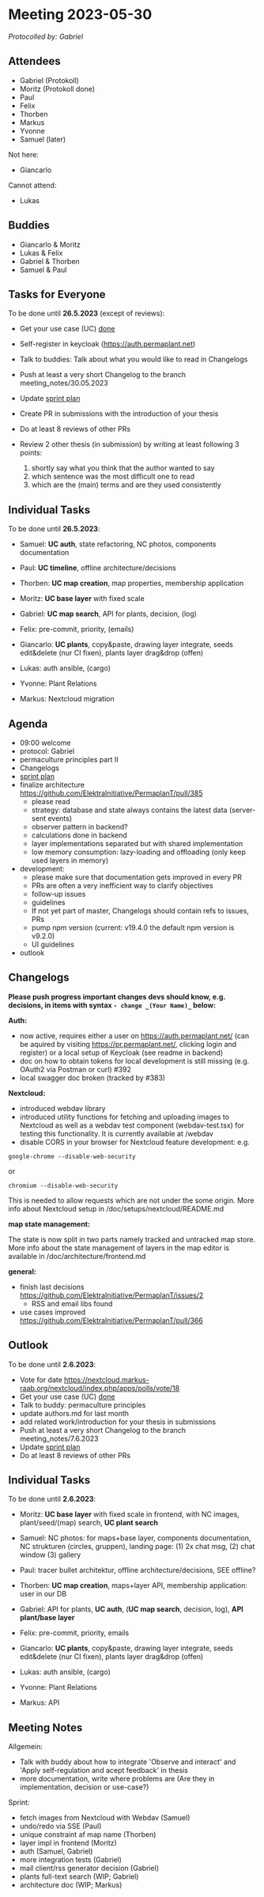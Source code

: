 # Meeting 2023-05-30

_Protocolled by: Gabriel_

## Attendees

- Gabriel (Protokoll)
- Moritz (Protokoll done)
- Paul
- Felix
- Thorben
- Markus
- Yvonne
- Samuel (later)

Not here:

- Giancarlo

Cannot attend:

- Lukas

## Buddies

- Giancarlo & Moritz
- Lukas & Felix
- Gabriel & Thorben
- Samuel & Paul

## Tasks for Everyone

To be done until **26.5.2023** (except of reviews):

- Get your use case (UC) [done](doc/usecases/README.md)
- Self-register in keycloak (https://auth.permaplant.net)
- Talk to buddies: Talk about what you would like to read in Changelogs
- Push at least a very short Changelog to the branch meeting_notes/30.05.2023
- Update [sprint plan](https://github.com/orgs/ElektraInitiative/projects/4/)
- Create PR in submissions with the introduction of your thesis
- Do at least 8 reviews of other PRs
- Review 2 other thesis (in submission) by writing at least following 3 points:

  1. shortly say what you think that the author wanted to say
  2. which sentence was the most difficult one to read
  3. which are the (main) terms and are they used consistently

## Individual Tasks

To be done until **26.5.2023**:

- Samuel: **UC auth**, state refactoring, NC photos, components documentation
- Paul: **UC timeline**, offline architecture/decisions
- Thorben: **UC map creation**, map properties, membership application
- Moritz: **UC base layer** with fixed scale
- Gabriel: **UC map search**, API for plants, decision, (log)
- Felix: pre-commit, priority, (emails)

- Giancarlo: **UC plants**, copy&paste, drawing layer integrate, seeds edit&delete (nur CI fixen), plants layer drag&drop (offen)
- Lukas: auth ansible, (cargo)
- Yvonne: Plant Relations
- Markus: Nextcloud migration

## Agenda

- 09:00 welcome
- protocol: Gabriel
- permaculture principles part II
- Changelogs
- [sprint plan](https://github.com/orgs/ElektraInitiative/projects/4/)
- finalize architecture https://github.com/ElektraInitiative/PermaplanT/pull/385
  - please read
  - strategy: database and state always contains the latest data (server-sent events)
  - observer pattern in backend?
  - calculations done in backend
  - layer implementations separated but with shared implementation
  - low memory consumption: lazy-loading and offloading (only keep used layers in memory)
- development:
  - please make sure that documentation gets improved in every PR
  - PRs are often a very inefficient way to clarify objectives
  - follow-up issues
  - guidelines
  - If not yet part of master, Changelogs should contain refs to issues, PRs
  - pump npm version (current: v19.4.0 the default npm version is v9.2.0)
  - UI guidelines
- outlook

## Changelogs

**Please push progress important changes devs should know, e.g. decisions, in items with syntax `- change _(Your Name)_` below:**

**Auth:**

- now active, requires either a user on https://auth.permaplant.net/ (can be aquired by visiting https://pr.permaplant.net/, clicking login and register) or a local setup of Keycloak (see readme in backend)
- doc on how to obtain tokens for local development is still missing (e.g. OAuth2 via Postman or curl) #392
- local swagger doc broken (tracked by #383)

**Nextcloud:**

- introduced webdav library
- introduced utility functions for fetching and uploading images to Nextcloud as well as a webdav test component (webdav-test.tsx) for testing this functionality.
  It is currently available at /webdav
- disable CORS in your browser for Nextcloud feature development:
  e.g.

```
google-chrome --disable-web-security

```

or

```
chromium --disable-web-security

```

This is needed to allow requests which are not under the some origin.
More info about Nextcloud setup in /doc/setups/nextcloud/README.md

**map state management:**

The state is now split in two parts namely tracked and untracked map store.
More info about the state management of layers in the map editor is available in /doc/architecture/frontend.md

**general:**

- finish last decisions https://github.com/ElektraInitiative/PermaplanT/issues/2
  - RSS and email libs found
- use cases improved https://github.com/ElektraInitiative/PermaplanT/pull/366

## Outlook

To be done until **2.6.2023**:

- Vote for date https://nextcloud.markus-raab.org/nextcloud/index.php/apps/polls/vote/18
- Get your use case (UC) [done](doc/usecases/README.md)
- Talk to buddy: permaculture principles
- update authors.md for last month
- add related work/introduction for your thesis in submissions
- Push at least a very short Changelog to the branch meeting_notes/7.6.2023
- Update [sprint plan](https://github.com/orgs/ElektraInitiative/projects/4/)
- Do at least 8 reviews of other PRs

## Individual Tasks

To be done until **2.6.2023**:

- Moritz: **UC base layer** with fixed scale in frontend, with NC images, plant/seed/(map) search, **UC plant search**
- Samuel: NC photos: for maps+base layer, components documentation, NC strukturen (circles, gruppen), landing page: (1) 2x chat msg, (2) chat window (3) gallery
- Paul: tracer bullet architektur, offline architecture/decisions, SEE offline?
- Thorben: **UC map creation**, maps+layer API, membership application: user in our DB
- Gabriel: API for plants, **UC auth**,
  (**UC map search**, decision, log), **API plant/base layer**
- Felix: pre-commit, priority, emails

- Giancarlo: **UC plants**, copy&paste, drawing layer integrate, seeds edit&delete (nur CI fixen), plants layer drag&drop (offen)
- Lukas: auth ansible, (cargo)
- Yvonne: Plant Relations
- Markus: API

## Meeting Notes

Allgemein:

- Talk with buddy about how to integrate 'Observe and interact' and 'Apply self-regulation and acept feedback' in thesis
- more documentation, write where problems are (Are they in implementation, decision or use-case?)

Sprint:

- fetch images from Nextcloud with Webdav (Samuel)
- undo/redo via SSE (Paul)
- unique constraint af map name (Thorben)
- layer impl in frontend (Moritz)
- auth (Samuel, Gabriel)
- more integration tests (Gabriel)
- mail client/rss generator decision (Gabriel)
- plants full-text search (WIP; Gabriel)
- architecture doc (WIP; Markus)

